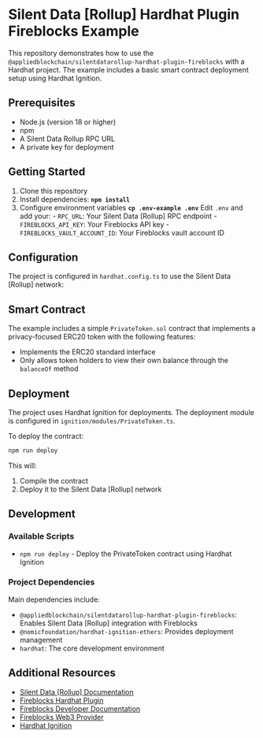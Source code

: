 # Silent Data [Rollup] Hardhat Plugin Fireblocks Example

This repository demonstrates how to use the `@appliedblockchain/silentdatarollup-hardhat-plugin-fireblocks` with a Hardhat project. The example includes a basic smart contract deployment setup using Hardhat Ignition.

## Prerequisites

- Node.js (version 18 or higher)
- npm
- A Silent Data Rollup RPC URL
- A private key for deployment

## Getting Started

1. Clone this repository
2. Install dependencies: **`npm install`**
3. Configure environment variables **`cp .env-example .env`**
   Edit `.env` and add your: - `RPC_URL`: Your Silent Data [Rollup] RPC endpoint - `FIREBLOCKS_API_KEY`: Your Fireblocks API key - `FIREBLOCKS_VAULT_ACCOUNT_ID`: Your Fireblocks vault account ID

## Configuration

The project is configured in `hardhat.config.ts` to use the Silent Data [Rollup] network:

## Smart Contract

The example includes a simple `PrivateToken.sol` contract that implements a privacy-focused ERC20 token with the following features:

- Implements the ERC20 standard interface
- Only allows token holders to view their own balance through the `balanceOf` method

## Deployment

The project uses Hardhat Ignition for deployments. The deployment module is configured in `ignition/modules/PrivateToken.ts`.

To deploy the contract:

```bash
npm run deploy
```

This will:

1. Compile the contract
2. Deploy it to the Silent Data [Rollup] network

## Development

### Available Scripts

- `npm run deploy` - Deploy the PrivateToken contract using Hardhat Ignition

### Project Dependencies

Main dependencies include:

- `@appliedblockchain/silentdatarollup-hardhat-plugin-fireblocks`: Enables Silent Data [Rollup] integration with Fireblocks
- `@nomicfoundation/hardhat-ignition-ethers`: Provides deployment management
- `hardhat`: The core development environment

## Additional Resources

- [Silent Data [Rollup] Documentation](https://docs.silentdata.com)
- [Fireblocks Hardhat Plugin](https://developers.fireblocks.com/reference/hardhat-plugin)
- [Fireblocks Developer Documentation](https://developers.fireblocks.com/api)
- [Fireblocks Web3 Provider](https://developers.fireblocks.com/reference/evm-web3-provider)
- [Hardhat Ignition](https://hardhat.org/hardhat-runner/plugins/nomiclabs-hardhat-ignition)
